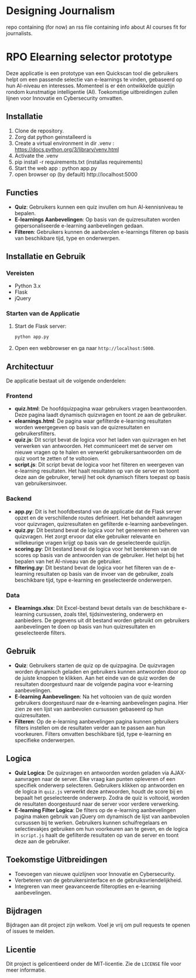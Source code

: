# Designing Journalism

repo containing (for now) an rss file containing info about AI courses fit for journalists. 

# RPO Elearning selector prototype

Deze applicatie is een prototype van een Quickscan tool die gebruikers helpt om een passende selectie van e-learnings te vinden, gebaseerd op hun AI-niveau en interesses. Momenteel is er één ontwikkelde quizlijn rondom kunstmatige intelligentie (AI). Toekomstige uitbreidingen zullen lijnen voor Innovatie en Cybersecurity omvatten.

## Installatie

1. Clone de repository.
2. Zorg dat python geinstalleerd is
3. Create a virtual environment in dir .venv :  https://docs.python.org/3/library/venv.html
4. Activate the .venv
5. pip install -r requirements.txt       (installas requirements)
6. Start the web app :  python app.py
7. open browser op (by default)  http://localhost:5000


## Functies

- **Quiz**: Gebruikers kunnen een quiz invullen om hun AI-kennisniveau te bepalen.
- **E-learnings Aanbevelingen**: Op basis van de quizresultaten worden gepersonaliseerde e-learning aanbevelingen gedaan.
- **Filteren**: Gebruikers kunnen de aanbevolen e-learnings filteren op basis van beschikbare tijd, type en onderwerpen.

## Installatie en Gebruik

### Vereisten

- Python 3.x
- Flask
- jQuery

### Starten van de Applicatie

1. Start de Flask server:
    ```sh
    python app.py
    ```

2. Open een webbrowser en ga naar `http://localhost:5000`.

## Architectuur

De applicatie bestaat uit de volgende onderdelen:

### Frontend

- **quiz.html**: De hoofdquizpagina waar gebruikers vragen beantwoorden. Deze pagina laadt dynamisch quizvragen en toont ze aan de gebruiker.
- **elearnings.html**: De pagina waar gefilterde e-learning resultaten worden weergegeven op basis van de quizresultaten en gebruikersfilters.
- **quiz.js**: Dit script bevat de logica voor het laden van quizvragen en het verwerken van antwoorden. Het communiceert met de server om nieuwe vragen op te halen en verwerkt gebruikersantwoorden om de quiz voort te zetten of te voltooien.
- **script.js**: Dit script bevat de logica voor het filteren en weergeven van e-learning resultaten. Het haalt resultaten op van de server en toont deze aan de gebruiker, terwijl het ook dynamisch filters toepast op basis van gebruikersinvoer.

### Backend

- **app.py**: Dit is het hoofdbestand van de applicatie dat de Flask server opzet en de verschillende routes definieert. Het behandelt aanvragen voor quizvragen, quizresultaten en gefilterde e-learning aanbevelingen.
- **quiz.py**: Dit bestand bevat de logica voor het genereren en beheren van quizvragen. Het zorgt ervoor dat elke gebruiker relevante en willekeurige vragen krijgt op basis van de geselecteerde quizlijn.
- **scoring.py**: Dit bestand bevat de logica voor het berekenen van de scores op basis van de antwoorden van de gebruiker. Het helpt bij het bepalen van het AI-niveau van de gebruiker.
- **filtering.py**: Dit bestand bevat de logica voor het filteren van de e-learning resultaten op basis van de invoer van de gebruiker, zoals beschikbare tijd, type e-learning en geselecteerde onderwerpen.

### Data

- **Elearnings.xlsx**: Dit Excel-bestand bevat details van de beschikbare e-learning cursussen, zoals titel, tijdsinvestering, onderwerp en aanbieders. De gegevens uit dit bestand worden gebruikt om gebruikers aanbevelingen te doen op basis van hun quizresultaten en geselecteerde filters.

## Gebruik

- **Quiz**: Gebruikers starten de quiz op de quizpagina. De quizvragen worden dynamisch geladen en gebruikers kunnen antwoorden door op de juiste knoppen te klikken. Aan het einde van de quiz worden de resultaten doorgestuurd naar de volgende pagina voor e-learning aanbevelingen.
- **E-learning Aanbevelingen**: Na het voltooien van de quiz worden gebruikers doorgestuurd naar de e-learning aanbevelingen pagina. Hier zien ze een lijst van aanbevolen cursussen gebaseerd op hun quizresultaten.
- **Filteren**: Op de e-learning aanbevelingen pagina kunnen gebruikers filters instellen om de resultaten verder aan te passen aan hun voorkeuren. Filters omvatten beschikbare tijd, type e-learning en specifieke onderwerpen.

## Logica

- **Quiz Logica**: De quizvragen en antwoorden worden geladen via AJAX-aanvragen naar de server. Elke vraag kan punten opleveren of een specifiek onderwerp selecteren. Gebruikers klikken op antwoorden en de logica in `quiz.js` verwerkt deze antwoorden, houdt de score bij en bepaalt het geselecteerde onderwerp. Zodra de quiz is voltooid, worden de resultaten doorgestuurd naar de server voor verdere verwerking.
- **E-learning Filter Logica**: De filters op de e-learning aanbevelingen pagina maken gebruik van jQuery om dynamisch de lijst van aanbevolen cursussen bij te werken. Gebruikers kunnen schuifregelaars en selectievakjes gebruiken om hun voorkeuren aan te geven, en de logica in `script.js` haalt de gefilterde resultaten op van de server en toont deze aan de gebruiker.

## Toekomstige Uitbreidingen

- Toevoegen van nieuwe quizlijnen voor Innovatie en Cybersecurity.
- Verbeteren van de gebruikersinterface en de gebruiksvriendelijkheid.
- Integreren van meer geavanceerde filteropties en e-learning aanbevelingen.

## Bijdragen

Bijdragen aan dit project zijn welkom. Voel je vrij om pull requests te openen of issues te melden.

## Licentie

Dit project is gelicentieerd onder de MIT-licentie. Zie de `LICENSE` file voor meer informatie.

